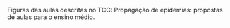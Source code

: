 Figuras das aulas descritas no TCC: Propagação de epidemias: propostas de aulas para o ensino médio.

